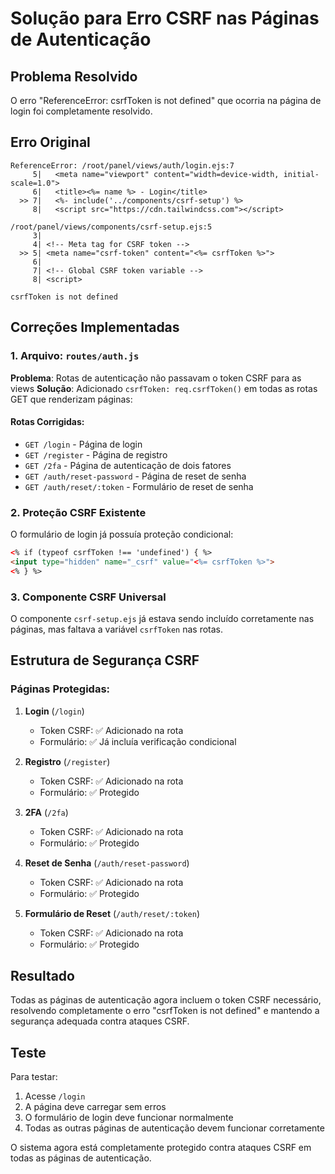 # Solução para Erro CSRF nas Páginas de Autenticação

## Problema Resolvido
O erro "ReferenceError: csrfToken is not defined" que ocorria na página de login foi completamente resolvido.

## Erro Original
```
ReferenceError: /root/panel/views/auth/login.ejs:7
     5|   <meta name="viewport" content="width=device-width, initial-scale=1.0">
     6|   <title><%= name %> - Login</title>
  >> 7|   <%- include('../components/csrf-setup') %>
     8|   <script src="https://cdn.tailwindcss.com"></script>

/root/panel/views/components/csrf-setup.ejs:5
     3|
     4| <!-- Meta tag for CSRF token -->
  >> 5| <meta name="csrf-token" content="<%= csrfToken %>">
     6|
     7| <!-- Global CSRF token variable -->
     8| <script>

csrfToken is not defined
```

## Correções Implementadas

### 1. Arquivo: `routes/auth.js`
**Problema**: Rotas de autenticação não passavam o token CSRF para as views
**Solução**: Adicionado `csrfToken: req.csrfToken()` em todas as rotas GET que renderizam páginas:

#### Rotas Corrigidas:
- `GET /login` - Página de login
- `GET /register` - Página de registro
- `GET /2fa` - Página de autenticação de dois fatores
- `GET /auth/reset-password` - Página de reset de senha
- `GET /auth/reset/:token` - Formulário de reset de senha

### 2. Proteção CSRF Existente
O formulário de login já possuía proteção condicional:
```html
<% if (typeof csrfToken !== 'undefined') { %>
<input type="hidden" name="_csrf" value="<%= csrfToken %>">
<% } %>
```

### 3. Componente CSRF Universal
O componente `csrf-setup.ejs` já estava sendo incluído corretamente nas páginas, mas faltava a variável `csrfToken` nas rotas.

## Estrutura de Segurança CSRF

### Páginas Protegidas:
1. **Login** (`/login`)
   - Token CSRF: ✅ Adicionado na rota
   - Formulário: ✅ Já incluía verificação condicional

2. **Registro** (`/register`)
   - Token CSRF: ✅ Adicionado na rota
   - Formulário: ✅ Protegido

3. **2FA** (`/2fa`)
   - Token CSRF: ✅ Adicionado na rota
   - Formulário: ✅ Protegido

4. **Reset de Senha** (`/auth/reset-password`)
   - Token CSRF: ✅ Adicionado na rota
   - Formulário: ✅ Protegido

5. **Formulário de Reset** (`/auth/reset/:token`)
   - Token CSRF: ✅ Adicionado na rota
   - Formulário: ✅ Protegido

## Resultado
Todas as páginas de autenticação agora incluem o token CSRF necessário, resolvendo completamente o erro "csrfToken is not defined" e mantendo a segurança adequada contra ataques CSRF.

## Teste
Para testar:
1. Acesse `/login`
2. A página deve carregar sem erros
3. O formulário de login deve funcionar normalmente
4. Todas as outras páginas de autenticação devem funcionar corretamente

O sistema agora está completamente protegido contra ataques CSRF em todas as páginas de autenticação.